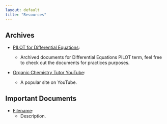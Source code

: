 ```yaml
---
layout: default
title: "Resources"
---
```


## Archives

- [PILOT for Differential Equations](https://jhu-ode-pilot.github.io):
    - Archived documents for Differential Equations PILOT term, feel free to check out the documents for practices purposes.

- [Organic Chemistry Tutor YouTube](https://youtube.com/playlist?list=PL0o_zxa4K1BXP7TUO7656wg0uF1xYnwgm&si=oFmEqBKiwyETkeJB):
    - A popular site on YouTube.

## Important Documents

- [Filename](/FA25-Orgo-Greenberg/relative-path-name):
    - Description.